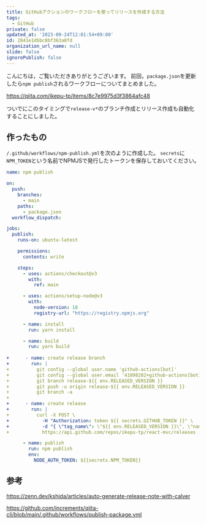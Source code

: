 ```yaml
---
title: GitHubアクションのワークフローを使ってリリースを作成する方法
tags:
  - GitHub
private: false
updated_at: '2023-09-24T12:01:54+09:00'
id: 2841e1dbbc8bf363a8fd
organization_url_name: null
slide: false
ignorePublish: false
---
```


こんにちは，ご覧いただきありがとうございます。
前回，`package.json`を更新したら`npm publish`されるワークフローについてまとめました。

https://qiita.com/ikepu-tp/items/8c7e9975d3f3864afc48

ついでにこのタイミングで`release-v*`のブランチ作成とリリース作成も自動化することにしました。

## 作ったもの

`/.github/workflows/npm-publish.yml`を次のように作成した。
`secrets`に`NPM_TOKEN`という名前でNPMJSで発行したトークンを保存しておいてください。

```diff_yaml:npm-publish.yml
name: npm publish

on:
  push:
    branches:
      - main
    paths:
      - package.json
  workflow_dispatch:

jobs:
  publish:
    runs-on: ubuntu-latest

    permissions:
      contents: write

    steps:
      - uses: actions/checkout@v3
        with:
          ref: main

      - uses: actions/setup-node@v3
        with:
          node-version: 18
          registry-url: "https://registry.npmjs.org"

      - name: install
        run: yarn install

      - name: build
        run: yarn build
        
+      - name: create release branch
+        run: |
+          git config --global user.name 'github-actions[bot]'
+          git config --global user.email '41898282+github-actions[bot]@users.noreply.github.com'
+          git branch release-${{ env.RELEASED_VERSION }}
+          git push -u origin release-${{ env.RELEASED_VERSION }}
+          git branch -a
+
+      - name: create release
+        run: |
+          curl -X POST \
+            -H "Authorization: token ${{ secrets.GITHUB_TOKEN }}" \
+            -d "{ \"tag_name\": \"${{ env.RELEASED_VERSION }}\", \"name\": \"${{ env.RELEASED_VERSION }}\", \"generate_release_notes\": true }" \
+            https://api.github.com/repos/ikepu-tp/react-mvc/releases

      - name: publish
        run: npm publish
        env:
          NODE_AUTH_TOKEN: ${{secrets.NPM_TOKEN}}

```

## 参考

https://zenn.dev/kshida/articles/auto-generate-release-note-with-calver

https://github.com/increments/qiita-cli/blob/main/.github/workflows/publish-package.yml
